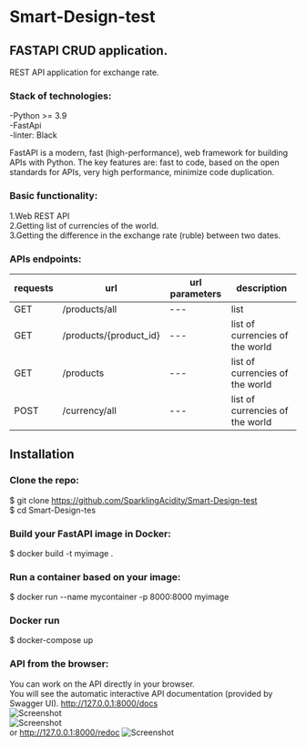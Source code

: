 # Smart-Design-test
## FASTAPI CRUD application.
REST API application for exchange rate.<br>

### Stack of technologies:<br>
-Python >= 3.9<br>
-FastApi<br>
-linter: Black<br>

FastAPI is a modern, fast (high-performance), web framework for building APIs with Python.
The key features are: fast to code, based on the open standards for APIs,
very high performance, minimize code duplication.

### Basic functionality:<br>
1.Web REST API<br>
2.Getting list of currencies of the world.<br>
3.Getting the difference in the exchange rate (ruble) between two dates.<br>

### APIs endpoints:<br>
| requests | url | url parameters| description  |
| ------- | --- | --- | --- |
| GET | /products/all | --- | list  |
| GET | /products/{product_id} | --- | list of currencies of the world |
| GET | /products | --- | list of currencies of the world |
| POST | /currency/all | --- | list of currencies of the world |





## Installation
### Clone the repo:<br>

$ git clone https://github.com/SparklingAcidity/Smart-Design-test <br>
$ cd Smart-Design-tes<br>

### Build your FastAPI image in Docker:
$ docker build -t myimage . <br>

### Run a container based on your image:
$ docker run --name mycontainer -p 8000:8000 myimage <br>

### Docker run 
$ docker-compose up




### API from the browser:
You can work on the API directly in your browser.<br>
You will see the automatic interactive API documentation (provided by Swagger UI).
http://127.0.0.1:8000/docs <br>
![Screenshot]() <br>
![Screenshot]() <br>
or http://127.0.0.1:8000/redoc
![Screenshot]()
